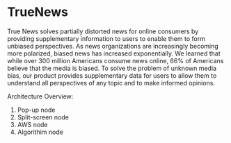 # TrueNews

True News solves partially distorted news for online consumers by providing supplementary information to users to enable them to form unbiased perspectives. As news organizations are increasingly becoming more polarized, biased news has increased exponentially. We learned that while over 300 million Americans consume news online, 66% of Americans believe that the media is biased. To solve the problem of unknown media bias, our product provides supplementary data for users to allow them to understand all perspectives of any topic and to make informed opinions.


Architecture Overview:

1. Pop-up node
2. Split-screen node
3. AWS node
4. Algorithim node
